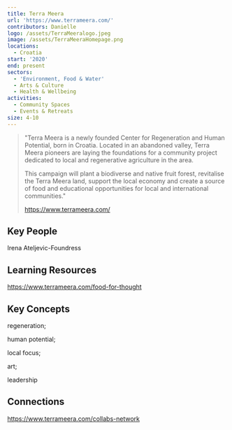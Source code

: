 ```yaml
---
title: Terra Meera
url: 'https://www.terrameera.com/'
contributors: Danielle
logo: /assets/TerraMeeralogo.jpeg
image: /assets/TerraMeeraHomepage.png
locations:
  - Croatia
start: '2020'
end: present
sectors:
  - 'Environment, Food & Water'
  - Arts & Culture
  - Health & Wellbeing
activities:
  - Community Spaces
  - Events & Retreats
size: 4-10
---
```

> "Terra Meera is a newly founded Center for Regeneration and Human Potential, born in Croatia. Located in an abandoned valley, Terra Meera pioneers are laying the foundations for a community project dedicated to local and regenerative agriculture in the area.
> 
> This campaign will plant a biodiverse and native fruit forest, revitalise the Terra Meera land, support the local economy and create a source of food and educational opportunities for local and international communities."
> 
> https://www.terrameera.com/

## Key People

Irena Ateljevic-Foundress

## Learning Resources

https://www.terrameera.com/food-for-thought

## Key Concepts

regeneration;

human potential;

local focus;

art;

leadership

## Connections

https://www.terrameera.com/collabs-network
